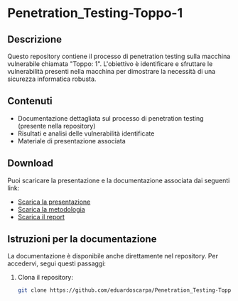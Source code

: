 # Penetration_Testing-Toppo-1

## Descrizione
Questo repository contiene il processo di penetration testing sulla macchina vulnerabile chiamata "Toppo: 1". L'obiettivo è identificare e sfruttare le vulnerabilità presenti nella macchina per dimostrare la necessità di una sicurezza informatica robusta.

## Contenuti
- Documentazione dettagliata sul processo di penetration testing (presente nella repository)
- Risultati e analisi delle vulnerabilità identificate
- Materiale di presentazione associata

## Download
Puoi scaricare la presentazione e la documentazione associata dai seguenti link:

- [Scarica la presentazione](https://drive.google.com/uc?export=download&id=1iN4z4zR4gS5cZk4qGXlZ0ijzmXS8RQJ2)
- [Scarica la metodologia](https://drive.google.com/uc?export=download&id=1Zgg0SIbRYJM2hC0YlAssocKkRWbG_DdC)
- [Scarica il report](https://drive.google.com/uc?export=download&id=1j-gPTL_9zM1SuJDScvBK5TAePBanweLm)

## Istruzioni per la documentazione
La documentazione è disponibile anche direttamente nel repository. Per accedervi, segui questi passaggi:

1. Clona il repository:
   ```bash
   git clone https://github.com/eduardoscarpa/Penetration_Testing-Toppo-1.git
